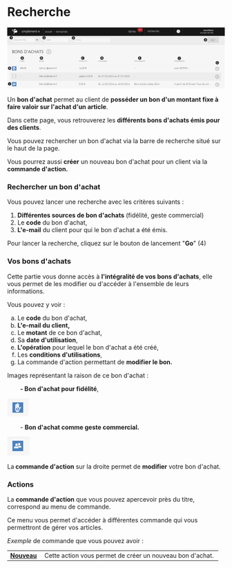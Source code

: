 # Recherche


![index-screenshotfionajoupilancom20150812090757](images/index-screenshotfionajoupilancom20150812090757.png)


<p>Un <strong>bon d'achat</strong> permet au client de <strong>poss&eacute;der un bon&nbsp;d'un montant fixe &agrave; faire valoir sur l'achat d'un article</strong>.</p>
<p>Dans cette page, vous retrouverez les <strong>diff&eacute;rents bons d'achats &eacute;mis pour des clients</strong>.</p>
<p>Vous pouvez rechercher un bon d'achat via la barre de recherche situ&eacute; sur le haut de la page.</p>
<p>Vous pourrez aussi <strong>cr&eacute;er</strong> un nouveau bon d'achat pour un client via la <strong>commande d'action.</strong></p>
<h3>Rechercher un bon d'achat</h3>
<p>Vous pouvez lancer une recherche avec les crit&egrave;res suivants :</p>
<ol>
<li><strong>Diff&eacute;rentes&nbsp;sources de bon d'achats</strong> (fid&eacute;lit&eacute;, geste commercial)</li>
<li>Le <strong>code</strong> du bon d'achat,</li>
<li><strong>L'e-mail</strong> du client pour qui le bon d'achat a &eacute;t&eacute; &eacute;mis.</li>
</ol>
<p>Pour lancer la recherche, cliquez sur le bouton de lancement "<strong>Go</strong>" (4)</p>
<h3>Vos bons d'achats</h3>
<p>Cette partie vous donne acc&egrave;s &agrave; <strong>l'int&eacute;gralit&eacute; de vos bons d'achats</strong>, elle vous permet de les modifier ou d'acc&eacute;der &agrave; l'ensemble de leurs informations.</p>
<p>Vous pouvez y voir :</p>
<ol type="a">
<li>Le <strong>code</strong> du bon d'achat,</li>
<li><strong>L'e-mail du client,</strong></li>
<li>Le <strong>motant</strong> de ce bon d'achat,</li>
<li>Sa <strong>date d'utilisation</strong>,</li>
<li><strong>L'op&eacute;ration</strong> pour lequel le bon d'achat a &eacute;t&eacute; cr&eacute;&eacute;,</li>
<li>Les <strong>conditions d'utilisations</strong>,</li>
<li>La commande d'action permettant de <strong>modifier le bon.</strong></li>
</ol>
<p>Images repr&eacute;sentant la raison de ce bon d'achat :</p>
<p style="padding-left: 30px;"><strong>- Bon d'achat pour fid&eacute;lit&eacute;</strong>,</p>


![index-0](images/index-0.png)


<p style="padding-left: 30px;">- <strong>Bon d'achat comme geste commercial.</strong></p>


![index-1](images/index-1.png)


<p>La<strong> commande d'action</strong> sur la droite permet de <strong>modifier</strong> votre bon d'achat.</p>
<h3>Actions</h3>
<p>La&nbsp;<strong>commande d'action</strong>&nbsp;que vous pouvez apercevoir pr&egrave;s du titre, correspond au menu de commande.</p>
<p>Ce menu vous permet d'acc&eacute;der &agrave; diff&eacute;rentes commande qui vous permettront de g&eacute;rer vos articles.</p>
<p><em>Exemple</em> de commande que vous pouvez avoir :</p>
<table>
<tbody>
<tr>
<td><strong><a href="/app/gestion-commerciale/commercial/bonsdachats/EditBonAchat.aspx">Nouveau </a></strong></td>
<td>&nbsp;Cette action vous&nbsp;permet de cr&eacute;er un nouveau bon d'achat.&nbsp;</td>
</tr>
</tbody>
</table>
<p>&nbsp;</p>

